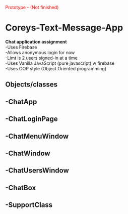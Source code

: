 <span style="color: red">Prototype - (Not finished)</span>
# Coreys-Text-Message-App
<b>Chat application assignment</b>
<br>
-Uses Firebase <br>
-Allows anonymous login for now <br>
-Limt is 2 users signed-in at a time <br>
-Uses Vanilla JavaScript (pure javascript) w firebase <br>
-Uses OOP style (Object Oriented programming) <br>


<b>Objects/classes</b>
  -
-ChatApp
  -
-ChatLoginPage
  -
-ChatMenuWindow
  -
-ChatWindow
  -
-ChatUsersWindow
  -
-ChatBox
  -
-SupportClass
  -
